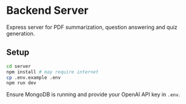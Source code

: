 # Backend Server

Express server for PDF summarization, question answering and quiz generation.

## Setup

```bash
cd server
npm install # may require internet
cp .env.example .env
npm run dev
```

Ensure MongoDB is running and provide your OpenAI API key in `.env`.
